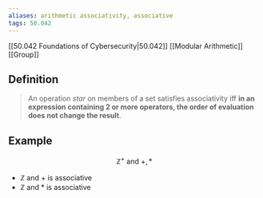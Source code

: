 ```yaml
---
aliases: arithmetic associativity, associative
tags: 50.042
---
```

[[50.042 Foundations of Cybersecurity|50.042]]
[[Modular Arithmetic]]
[[Group]]

## Definition
> An operation $star$ on members of a set satisfies associativity iff **in an expression containing 2 or more operators, the order of evaluation does not change the result**.

## Example
$$\mathbb{Z}^+ \text{ and } +, *
$$
- $\mathbb{Z}$ and $+$ is associative
- $\mathbb{Z}$ and $*$ is associative